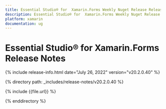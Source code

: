 ```yaml
---
title: Essential Studio® for  Xamarin.Forms Weekly Nuget Release Release Notes  
description: Essential Studio® for  Xamarin.Forms Weekly Nuget Release Release Notes  
platform: xamarin
documentation: ug
---
```


# Essential Studio® for  Xamarin.Forms  Release Notes  

{% include release-info.html date="July 26, 2022"  version="v20.2.0.40" %} 

{% directory path: _includes/release-notes/v20.2.0.40 %}

{% include {{file.url}} %}

{% enddirectory %}